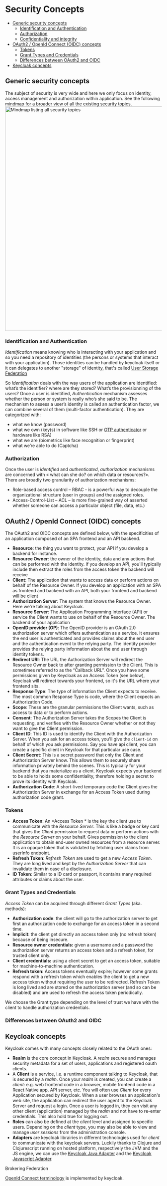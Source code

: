 # Security Concepts

<!-- markdown-toc start - Don't edit this section. Run M-x markdown-toc-refresh-toc -->

- [Generic security concepts](#generic-security-concepts)
    - [Identification and Authentication](#identification-and-authentication)
    - [Authorization](#authorization)
    - [Confidentiality and integrity](#confidentiality-and-integrity)
- [OAuth2 / OpenId Connect (OIDC) concepts](#oauth2--openid-connect-oidc-concepts)
   - [Tokens](#tokens)
    - [Grant Types and Credentials](#grant-types-and-credentials)
    - [Differences between OAuth2 and OIDC](#differences-between-oauth2-and-oidc)
- [Keycloak concepts](#keycloak-concepts)

<!-- markdown-toc end -->


## Generic security concepts

The subject of security is very wide and here we only focus on identity, access management and authorization within application. See the following mindmap for a broader view of all the existing security topics. 
<img src="https://raw.githubusercontent.com/jgrodziski/keycloak-clojure/master/resources/security-topics.png" width="720" alt="Mindmap listing all security topics" />

### Identification and Authentication
*Identification* means knowing who is interacting with your application and so you need a repository of identities (the persons or systems that interact with your application). Those identities can be handled by keycloak itself or it can delegates to another "storage" of identity, that's called [User Storage Federation](https://www.keycloak.org/docs/latest/server_admin/index.html#_user-storage-federation)

So *Identification* deals with the way users of the application are identified: what’s the identifier? where are they stored? What’s the provisionning of the users?
Once a user is identified, *Authentication* mechanism assesses whether the person or system is really who’s she said to be. The mechanism to assess a user’s identity is called an authentication factor, we can combine several of them (multi-factor authentication). They are categorized with: 

- what we know (password)
- what we own (key(s) in software like SSH or [OTP authenticator](https://www.keycloak.org/docs/latest/server_admin/index.html#otp-policies) or hardware like RSA)
- what we are (biometrics like face recognition or fingerprint)
- what we’re able to do (Captcha)

### Authorization

Once the user is *identified* and *authenticated*, *authorization* mechanisms are concerned with « what can she do? on which data or resources?». There are broadly two granularity of authorization mechanisms:

- Role-based access control – RBAC - is a powerful way to decouple the organizational structure (user in groups) and the assigned roles.
- Access-Control-List – ACL – is more fine-grained way of asserted whether someone can access a particular object (file, data, etc.)


## OAuth2 / OpenId Connect (OIDC) concepts

The OAuth2 and OIDC concepts are defined below, with the specificities of an application composed of an SPA frontend and an API backend.

* **Resource**: the thing you want to protect, your API if you develop a backend for instance.
* **Resource Owner**: the owner of the identity, data and any actions that can be performed with the identity. if you develop an API, you'll typically include then extract the roles from the access token the backend will receive
* **Client**: The application that wants to access data or perform actions on behalf of the Resource Owner. If you develop an application with an SPA as frontend and backend with an API, both your frontend and backend will be client
* **Authorization Server**: The system that knows the Resource Owner. Here we're talking about Keycloak.
* **Resource Server**: The Application Programming Interface (API) or service the Client wants to use on behalf of the Resource Owner. The backend of your application
*  **OpenID provider (OP)**: The OpenID provider is an OAuth 2.0 authorization server which offers authentication as a service. It ensures the end user is authenticated and provides claims about the end user and the authentication event to the relying party. The identity provider provides the relying party information about the end user through identity tokens.
* **Redirect URI**: The URL the Authorization Server will redirect the Resource Owner back to after granting permission to the Client. This is sometimes referred to as the “Callback URL”. Once you have some permissions given by Keycloak as an Access Token (see below), Keycloak will redirect towards your frontend, so it's the URL where your frontend sits.
* **Response Type**: The type of information the Client expects to receive. The most common Response Type is code, where the Client expects an Authorization Code.
* **Scope**: These are the granular permissions the Client wants, such as access to data or to perform actions.
* **Consent**: The Authorization Server takes the Scopes the Client is requesting, and verifies with the Resource Owner whether or not they want to give the Client permission.
* **Client ID**: This ID is used to identify the Client with the Authorization Server. When you ask for an access token, you'll give the `client-id` on behalf of which you ask permissions. Say you have api client, you can create a specific client in Keycloak for that particular use case.
* **Client Secret**: This is a secret password that only the Client and Authorization Server know. This allows them to securely share information privately behind the scenes. This is typically for your backend that you materialize as a client. Keycloak expects your backend to be able to holds some confidentiality, therefore holding a secret to prove its identity with Keycloak. 
* **Authorization Code**: A short-lived temporary code the Client gives the Authorization Server in exchange for an Access Token used during authorization code grant.

### Tokens 

* **Access Token**: An *Access Token * is the key the client use to communicate with the *Resource Server*. This is like a badge or key card that gives the *Client* permission to request data or perform actions with the *Resource Server* on your behalf. Gives permission to the client application to obtain end-user owned resources from a resource server. It is an opaque token that is validated by fetching user claims from userInfo endpoint.
* **Refresh Token**: *Refresh Token* are used to get a new *Access Token*. They are long lived and kept by the *Authorization Server* that can invalidate them in case of a disclosure. 
* **ID Token**: Similar to a ID card or passport, it contains many required attributes or claims about the user.

### Grant Types and Credentials

*Access Token* can be acquired through different *Grant Types* (aka. methods): 

- **Authorization code**: the client will go to the authorization server to get first an authorization code to exchange for an access token in a second time.
- **Implicit**: the client get directly an access token only (no refresh token) because of being insecure.
- **Resource owner credentials:** given a username and a password the authorization server returns an access token and a refresh token, for trusted client only. 
- **Client credentials:** using a client secret to get an access token, suitable for machine-to-machine authentication.
- **Refresh token:** Access tokens eventually expire; however some grants respond with a refresh token which enables the client to get a new access token without requiring the user to be redirected. Refresh Token is long lived and are stored on the authorization server (and so can be disabled) and are used to refresh the access token periodically.

We choose the Grant type depending on the level of trust we have with the client to handle authorization credentials.


### Differences between OAuth2 and OIDC

## Keycloak concepts

Keycloak comes with many concepts closely related to the OAuth ones:

* **Realm** is the core concept in Keycloak. A *realm* secures and manages security metadata for a set of users, applications and registered oauth clients. 
* A **Client** is a service, i.e. a runtime component talking to Keycloak, that is secured by a *realm*. Once your *realm* is created, you can create a *client*: e.g. web frontend code in a browser, mobile frontend code in a React Native app, API server, etc. You will often use *Client* for every Application secured by Keycloak. When a user browses an application's web site, the application can redirect the user agent to the Keycloak Server and request a login. Once a user is logged in, they can visit any other client (application) managed by the *realm* and not have to re-enter credentials. This also hold true for logging out. 
* **Roles** can also be defined at the *client* level and assigned to specific users. Depending on the *client* type, you may also be able to view and manage *user* *sessions* from the administration console.
* **Adapters** are keycloak librairies in different technologies used for *client* to communicate with the keycloak servers. Luckily thanks to Clojure and Clojurescript running on hosted platform, respectively the JVM and the JS engine, we can use the [Keycloak Java Adapter](https://www.keycloak.org/docs/latest/securing_apps/index.html#java-adapters) and the [Keycloak Javascript Adapter](https://www.keycloak.org/docs/latest/securing_apps/index.html#_javascript_adapter).

Brokering
Federation

[OpenId Connect terminology](http://openid.net/specs/openid-connect-core-1_0.html#Terminology) is implemented by keycloak.


